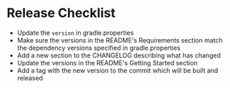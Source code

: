# Release Checklist
- Update the `version` in gradle.properties
- Make sure the versions in the README's Requirements section match the dependency versions specified in gradle.properties
- Add a new section to the CHANGELOG describing what has changed
- Update the versions in the README's Getting Started section
- Add a tag with the new version to the commit which will be built and released
